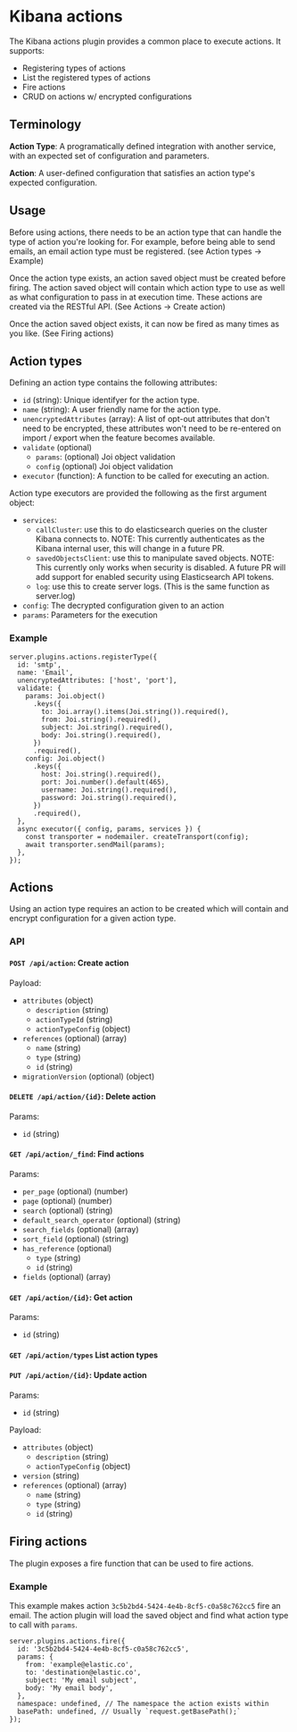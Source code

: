 # Kibana actions

The Kibana actions plugin provides a common place to execute actions. It supports:

- Registering types of actions
- List the registered types of actions
- Fire actions
- CRUD on actions w/ encrypted configurations

## Terminology

**Action Type**: A programatically defined integration with another service, with an expected set of configuration and parameters.

**Action**: A user-defined configuration that satisfies an action type's expected configuration.

## Usage

Before using actions, there needs to be an action type that can handle the type of action you're looking for. For example, before being able to send emails, an email action type must be registered. (see Action types -> Example)

Once the action type exists, an action saved object must be created before firing. The action saved object will contain which action type to use as well as what configuration to pass in at execution time. These actions are created via the RESTful API. (See Actions -> Create action)

Once the action saved object exists, it can now be fired as many times as you like. (See Firing actions)

## Action types

Defining an action type contains the following attributes:

- `id` (string): Unique identifyer for the action type.
- `name` (string): A user friendly name for the action type.
- `unencryptedAttributes` (array<string>): A list of opt-out attributes that don't need to be encrypted, these attributes won't need to be re-entered on import / export when the feature becomes available.
- `validate` (optional)
  - `params`: (optional) Joi object validation
  - `config` (optional) Joi object validation
- `executor` (function): A function to be called for executing an action.

Action type executors are provided the following as the first argument object:

- `services`:
  - `callCluster`: use this to do elasticsearch queries on the cluster Kibana connects to. NOTE: This currently authenticates as the Kibana internal user, this will change in a future PR.
  - `savedObjectsClient`: use this to manipulate saved objects. NOTE: This currently only works when security is disabled. A future PR will add support for enabled security using Elasticsearch API tokens.
  - `log`: use this to create server logs. (This is the same function as server.log)
- `config`: The decrypted configuration given to an action
- `params`: Parameters for the execution

### Example

```
server.plugins.actions.registerType({
  id: 'smtp',
  name: 'Email',
  unencryptedAttributes: ['host', 'port'],
  validate: {
    params: Joi.object()
      .keys({
        to: Joi.array().items(Joi.string()).required(),
        from: Joi.string().required(),
        subject: Joi.string().required(),
        body: Joi.string().required(),
      })
      .required(),
    config: Joi.object()
      .keys({
        host: Joi.string().required(),
        port: Joi.number().default(465),
        username: Joi.string().required(),
        password: Joi.string().required(),
      })
      .required(),
  },
  async executor({ config, params, services }) {
    const transporter = nodemailer. createTransport(config);
    await transporter.sendMail(params);
  },
});
```

## Actions

Using an action type requires an action to be created which will contain and encrypt configuration for a given action type.

### API

#### `POST /api/action`: Create action

Payload:

- `attributes` (object)
  - `description` (string)
  - `actionTypeId` (string)
  - `actionTypeConfig` (object)
- `references` (optional) (array)
  - `name` (string)
  - `type` (string)
  - `id` (string)
- `migrationVersion` (optional) (object)

#### `DELETE /api/action/{id}`: Delete action

Params:

- `id` (string)

#### `GET /api/action/_find`: Find actions

Params:

- `per_page` (optional) (number)
- `page` (optional) (number)
- `search` (optional) (string)
- `default_search_operator` (optional) (string)
- `search_fields` (optional) (array<string>)
- `sort_field` (optional) (string)
- `has_reference` (optional)
  - `type` (string)
  - `id` (string)
- `fields` (optional) (array<string>)

#### `GET /api/action/{id}`: Get action

Params:

- `id` (string)

#### `GET /api/action/types` List action types

#### `PUT /api/action/{id}`: Update action

Params:

- `id` (string)

Payload:

- `attributes` (object)
  - `description` (string)
  - `actionTypeConfig` (object)
- `version` (string)
- `references` (optional) (array)
  - `name` (string)
  - `type` (string)
  - `id` (string)

## Firing actions

The plugin exposes a fire function that can be used to fire actions.

### Example

This example makes action `3c5b2bd4-5424-4e4b-8cf5-c0a58c762cc5` fire an email. The action plugin will load the saved object and find what action type to call with `params`.

```
server.plugins.actions.fire({
  id: '3c5b2bd4-5424-4e4b-8cf5-c0a58c762cc5',
  params: {
    from: 'example@elastic.co',
    to: 'destination@elastic.co',
    subject: 'My email subject',
    body: 'My email body',
  },
  namespace: undefined, // The namespace the action exists within
  basePath: undefined, // Usually `request.getBasePath();`
});
```
